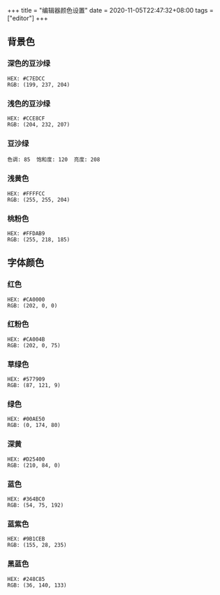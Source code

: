 +++
title = "编辑器颜色设置"
date = 2020-11-05T22:47:32+08:00
tags = ["editor"]
+++

## 背景色

### 深色的豆沙绿
```
HEX: #C7EDCC
RGB: (199, 237, 204)
```

### 浅色的豆沙绿
```
HEX: #CCE8CF
RGB: (204, 232, 207)
```

### 豆沙绿
```
色调: 85  饱和度: 120  亮度: 208
```

### 浅黄色
```
HEX: #FFFFCC
RGB: (255, 255, 204)
```

### 桃粉色
```
HEX: #FFDAB9
RGB: (255, 218, 185)
```

## 字体颜色

### 红色
```
HEX: #CA0000
RGB: (202, 0, 0)
```

### 红粉色
```
HEX: #CA004B
RGB: (202, 0, 75)
```

### 草绿色
```
HEX: #577909
RGB: (87, 121, 9)
```

### 绿色
```
HEX: #00AE50
RGB: (0, 174, 80)
```

### 深黄
```
HEX: #D25400
RGB: (210, 84, 0)
```

### 蓝色
```
HEX: #364BC0
RGB: (54, 75, 192)
```

### 蓝紫色
```
HEX: #9B1CEB
RGB: (155, 28, 235)
```

### 黑蓝色
```
HEX: #248C85
RGB: (36, 140, 133)
```


